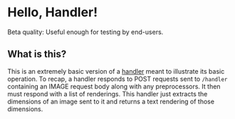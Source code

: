 # Hello, Handler!

Beta quality: Useful enough for testing by end-users.

## What is this?

This is an extremely basic version of a [handler](https://github.com/Shared-Reality-Lab/IMAGE-server/wiki/2.-Handlers,-Preprocessors-and-Services#handlers=) meant to illustrate its basic operation.
To recap, a handler responds to POST requests sent to `/handler` containing an IMAGE request body along with any preprocessors. It then must respond with a list of renderings.
This handler just extracts the dimensions of an image sent to it and returns a text rendering of those dimensions.
